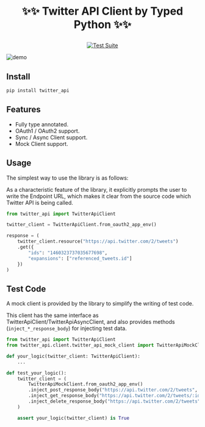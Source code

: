 # <p align="center">✨✨ Twitter API Client by Typed Python ✨✨</p>

<p align="center">
    <a href="https://github.com/yassun4dev/twitter-api-py/actions">
        <img src="https://github.com/yassun4dev/twitter-api-py/actions/workflows/test-suite.yml/badge.svg" alt="Test Suite">
    </a>
</p>

![demo](https://raw.githubusercontent.com/yassun4dev/twitter-api-py/main/images/demo.gif)

## Install

```sh
pip install twitter_api
```

## Features

- Fully type annotated.
- OAuth1 / OAuth2 support.
- Sync / Async Client support.
- Mock Client support.


## Usage
The simplest way to use the library is as follows:

As a characteristic feature of the library, it explicitly prompts the user to write the Endpoint URL, which makes it clear from the source code which Twitter API is being called.

```python
from twitter_api import TwitterApiClient

twitter_client = TwitterApiClient.from_oauth2_app_env()

response = (
    twitter_client.resource("https://api.twitter.com/2/tweets")
    .get({
        "ids": "1460323737035677698",
        "expansions": ["referenced_tweets.id"]
    })
)
```

## Test Code

A mock client is provided by the library to simplify the writing of test code.

This client has the same interface as TwitterApiClient/TwitterApiAsyncClient, and also provides methods (`inject_*_response_body`) for injecting test data.

```python
from twitter_api import TwitterApiClient
from twitter_api.client.twitter_api_mock_client import TwitterApiMockClient

def your_logic(twitter_client: TwitterApiClient):
    ...

def test_your_logic():
    twitter_client = (
        TwitterApiMockClient.from_oauth2_app_env()
        .inject_post_response_body("https://api.twitter.com/2/tweets", post_response)
        .inject_get_response_body("https://api.twitter.com/2/tweets/:id", get_response)
        .inject_delete_response_body("https://api.twitter.com/2/tweets", delete_response)
    )

    assert your_logic(twitter_client) is True
```


